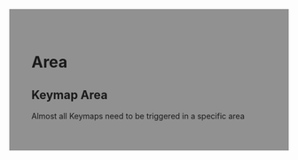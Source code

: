 <div style="background-color: #909190; padding: 40px;">

# **Area**
## Keymap Area
Almost all Keymaps need to be triggered in a specific area